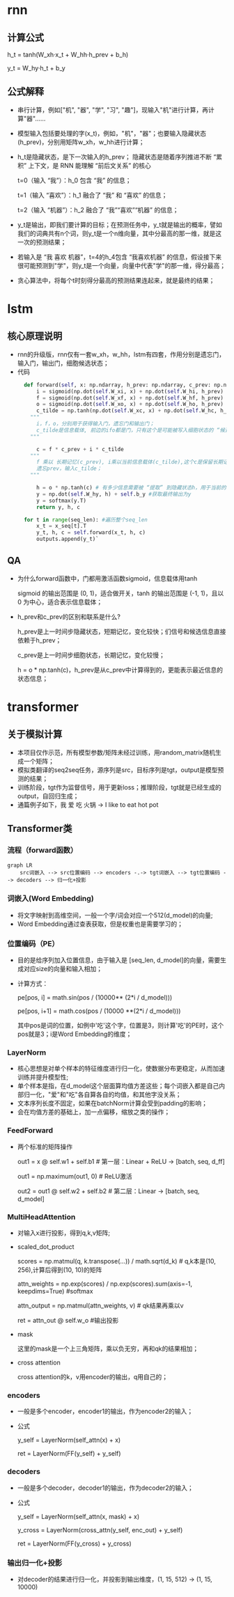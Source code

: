 # rnn
## 计算公式
h_t = tanh(W_xh·x_t + W_hh·h_prev + b_h)

y_t = W_hy·h_t + b_y

## 公式解释
- 串行计算，例如["机", "器", "学", "习", "趣"]，现输入"机"进行计算，再计算"器"......
- 模型输入包括要处理的字(x_t)，例如，"机"，"器"；也要输入隐藏状态(h_prev)，分别用矩阵w_xh，w_hh进行计算；
- h_t是隐藏状态，是下一次输入的h_prev；
    隐藏状态是随着序列推进不断 “累积” 上下文，是 RNN 能理解 “前后文关系” 的核心

    t=0（输入 “我”）：h_0 包含 “我” 的信息；

    t=1（输入 “喜欢”）：h_1 融合了 “我” 和 “喜欢” 的信息；

    t=2（输入 “机器”）：h_2 融合了 “我”“喜欢”“机器” 的信息；

- y_t是输出，即我们要计算的目标；在预测任务中，y_t就是输出的概率，譬如我们的词典共有n个词，则y_t是一个n维向量，其中分最高的那一维，就是这一次的预测结果；
- 若输入是 “我 喜欢 机器”，t=4的h_4包含 “我喜欢机器” 的信息，假设接下来很可能预测到"学"，则y_t是一个向量，向量中代表"学"的那一维，得分最高；
- 贪心算法中，将每个t时刻得分最高的预测结果连起来，就是最终的结果；

# lstm
## 核心原理说明
- rnn的升级版，rnn仅有一套w_xh，w_hh，lstm有四套，作用分别是遗忘门，输入门，输出门，细胞候选状态；
- 代码
  ```python
    def forward(self, x: np.ndarray, h_prev: np.ndarray, c_prev: np.ndarray) -> tuple[np.ndarray, np.ndarray, np.ndarray]:
        i = sigmoid(np.dot(self.W_xi, x) + np.dot(self.W_hi, h_prev) + self.b_i)
        f = sigmoid(np.dot(self.W_xf, x) + np.dot(self.W_hf, h_prev) + self.b_f)
        o = sigmoid(np.dot(self.W_xo, x) + np.dot(self.W_ho, h_prev) + self.b_o)
        c_tilde = np.tanh(np.dot(self.W_xc, x) + np.dot(self.W_hc, h_prev) + self.b_c)
      """
        i，f，o，分别用于获得输入门，遗忘门和输出门；
        c_tilde是信息载体, 前边的ifo都是门，只有这个是可能被写入细胞状态的 “候选内容”；
      """
  
        c = f * c_prev + i * c_tilde
      """
        f 乘以 长期记忆(c_prev), i乘以当前信息载体(c_tilde),这个c是保留长期记忆的；
        遗忘prev，输入c_tilde；
      """
  
        h = o * np.tanh(c) # 有多少信息需要被 “提取” 到隐藏状态h，用于当前的输出 y，这个h是保留短期记忆的；
        y = np.dot(self.W_hy, h) + self.b_y #获取最终输出为y
        y = softmax(y.T)
        return y, h, c

    for t in range(seq_len): #遍历整个seq_len
        x_t = x_seq[t].T
        y_t, h, c = self.forward(x_t, h, c)
        outputs.append(y_t)`
    ```
## QA
- 为什么forward函数中，门都用激活函数sigmoid，信息载体用tanh

    sigmoid 的输出范围是 (0, 1)，适合做开关，tanh 的输出范围是 (-1, 1)，且以 0 为中心，适合表示信息载体；
  
- h_prev和c_prev的区别和联系是什么?

  h_prev是上一时间步隐藏状态，短期记忆，变化较快；们信号和候选信息直接依赖于h_prev；

  c_prev是上一时间步细胞状态，长期记忆，变化较慢；

  h = o * np.tanh(c)，h_prev是从c_prev中计算得到的，更能表示最近信息的状态信息；
  
 
# transformer 
## 关于模拟计算
- 本项目仅作示范，所有模型参数/矩阵未经过训练，用random_matrix随机生成一个矩阵；
- 模拟类翻译的seq2seq任务，源序列是src，目标序列是tgt，output是模型预测的结果；
- 训练阶段，tgt作为监督信号，用于更新loss；推理阶段，tgt就是已经生成的output，自回归生成；
- 通篇例子如下，我 爱 吃 火锅 -> I like to eat hot pot

## Transformer类
### 流程（forward函数）
```mermaid
graph LR
    src词嵌入 --> src位置编码 --> encoders -.-> tgt词嵌入 --> tgt位置编码 --> decoders --> 归一化+投影
```
### 词嵌入(Word Embedding)
- 将文字映射到高维空间，一般一个字/词会对应一个512(d_model)的向量;
- Word Embedding通过查表获取，但是权重也是需要学习的；
  
### 位置编码（PE）
- 目的是给序列加入位置信息，由于输入是 [seq_len, d_model]的向量，需要生成对应size的向量和输入相加；
- 计算方式：

  pe[pos, i] = math.sin(pos / (10000** (2*i / d_model)))
  
  pe[pos, i+1] = math.cos(pos / (10000 **(2*i / d_model)))

  其中pos是词的位置，如例中'吃'这个字，位置是3，则计算'吃'的PE时，这个pos就是3；i是Word Embedding的维度；

### LayerNorm
- 核心思想是对单个样本的特征维度进行归一化，使数据分布更稳定，从而加速训练并提升模型性;
- 单个样本是指，在d_model这个层面算均值方差这些；每个词嵌入都是自己内部归一化，"爱"和"吃"各自算各自的均值，和其他字没关系；
- 文本序列长度不固定，如果在batchNorm计算会受到padding的影响；
- 会在均值方差的基础上，加一点偏移，缩放之类的操作；

### FeedForward
- 两个标准的矩阵操作

  out1 = x @ self.w1 + self.b1  # 第一层：Linear + ReLU → [batch, seq, d_ff]

  out1 = np.maximum(out1, 0)  # ReLU激活

  out2 = out1 @ self.w2 + self.b2 # 第二层：Linear → [batch, seq, d_model]

### MultiHeadAttention
- 对输入x进行投影，得到q,k,v矩阵;
- scaled_dot_product

    scores = np.matmul(q, k.transpose(...)) / math.sqrt(d_k) # q,k本是(10, 256),计算后得到(10, 10)的矩阵

    attn_weights = np.exp(scores) / np.exp(scores).sum(axis=-1, keepdims=True) #softmax

    attn_output = np.matmul(attn_weights, v) # qk结果再乘以v

    ret = attn_out @ self.w_o #输出投影

- mask

  这里的mask是一个上三角矩阵，乘以负无穷，再和qk的结果相加；
  
- cross attention

  cross attention的k，v用encoder的输出，q用自己的；
  
### encoders
- 一般是多个encoder，encoder1的输出，作为encoder2的输入；
- 公式
  
  y_self = LayerNorm(self_attn(x) + x)
  
  ret = LayerNorm(FF(y_self) + y_self)

### decoders
- 一般是多个decoder，decoder1的输出，作为decoder2的输入；
- 公式
  
  y_self = LayerNorm(self_attn(x, mask) + x)
  
  y_cross = LayerNorm(cross_attn(y_self, enc_out) + y_self)
  
  ret = LayerNorm(FF(y_cross) + y_cross)
  
### 输出归一化+投影
- 对decoder的结果进行归一化，并投影到输出维度，(1, 15, 512) -> (1, 15, 10000)


